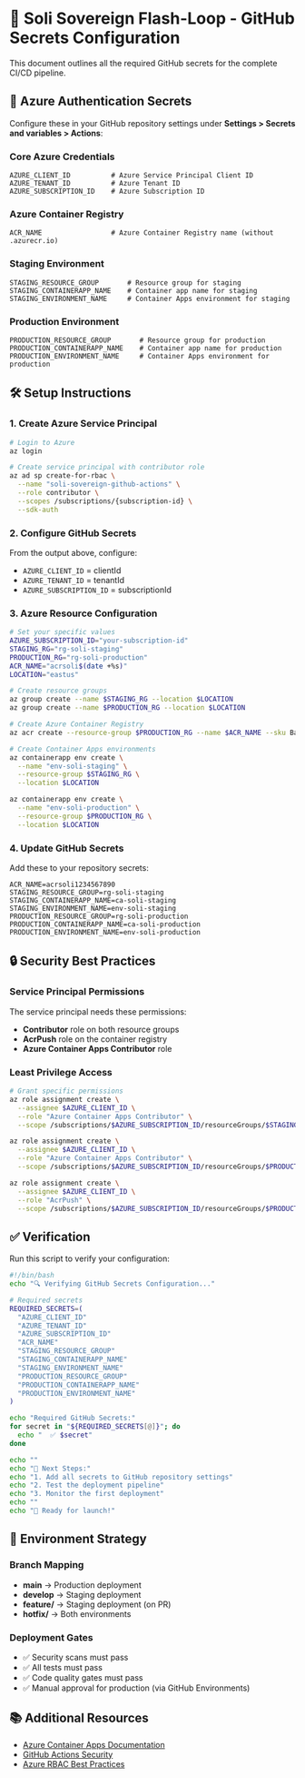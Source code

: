 # 🚀 Soli Sovereign Flash-Loop - GitHub Secrets Configuration

This document outlines all the required GitHub secrets for the complete CI/CD pipeline.

## 🔐 Azure Authentication Secrets

Configure these in your GitHub repository settings under **Settings > Secrets and variables > Actions**:

### Core Azure Credentials

```
AZURE_CLIENT_ID          # Azure Service Principal Client ID
AZURE_TENANT_ID          # Azure Tenant ID  
AZURE_SUBSCRIPTION_ID    # Azure Subscription ID
```

### Azure Container Registry

```
ACR_NAME                 # Azure Container Registry name (without .azurecr.io)
```

### Staging Environment

```
STAGING_RESOURCE_GROUP       # Resource group for staging
STAGING_CONTAINERAPP_NAME    # Container app name for staging
STAGING_ENVIRONMENT_NAME     # Container Apps environment for staging
```

### Production Environment

```
PRODUCTION_RESOURCE_GROUP       # Resource group for production
PRODUCTION_CONTAINERAPP_NAME    # Container app name for production  
PRODUCTION_ENVIRONMENT_NAME     # Container Apps environment for production
```

## 🛠️ Setup Instructions

### 1. Create Azure Service Principal

```bash
# Login to Azure
az login

# Create service principal with contributor role
az ad sp create-for-rbac \
  --name "soli-sovereign-github-actions" \
  --role contributor \
  --scopes /subscriptions/{subscription-id} \
  --sdk-auth
```

### 2. Configure GitHub Secrets

From the output above, configure:

- `AZURE_CLIENT_ID` = clientId
- `AZURE_TENANT_ID` = tenantId  
- `AZURE_SUBSCRIPTION_ID` = subscriptionId

### 3. Azure Resource Configuration

```bash
# Set your specific values
AZURE_SUBSCRIPTION_ID="your-subscription-id"
STAGING_RG="rg-soli-staging"
PRODUCTION_RG="rg-soli-production"
ACR_NAME="acrsoli$(date +%s)"
LOCATION="eastus"

# Create resource groups
az group create --name $STAGING_RG --location $LOCATION
az group create --name $PRODUCTION_RG --location $LOCATION

# Create Azure Container Registry
az acr create --resource-group $PRODUCTION_RG --name $ACR_NAME --sku Basic

# Create Container Apps environments
az containerapp env create \
  --name "env-soli-staging" \
  --resource-group $STAGING_RG \
  --location $LOCATION

az containerapp env create \
  --name "env-soli-production" \
  --resource-group $PRODUCTION_RG \
  --location $LOCATION
```

### 4. Update GitHub Secrets

Add these to your repository secrets:

```
ACR_NAME=acrsoli1234567890
STAGING_RESOURCE_GROUP=rg-soli-staging
STAGING_CONTAINERAPP_NAME=ca-soli-staging
STAGING_ENVIRONMENT_NAME=env-soli-staging
PRODUCTION_RESOURCE_GROUP=rg-soli-production
PRODUCTION_CONTAINERAPP_NAME=ca-soli-production
PRODUCTION_ENVIRONMENT_NAME=env-soli-production
```

## 🔒 Security Best Practices

### Service Principal Permissions

The service principal needs these permissions:

- **Contributor** role on both resource groups
- **AcrPush** role on the container registry
- **Azure Container Apps Contributor** role

### Least Privilege Access

```bash
# Grant specific permissions
az role assignment create \
  --assignee $AZURE_CLIENT_ID \
  --role "Azure Container Apps Contributor" \
  --scope /subscriptions/$AZURE_SUBSCRIPTION_ID/resourceGroups/$STAGING_RG

az role assignment create \
  --assignee $AZURE_CLIENT_ID \
  --role "Azure Container Apps Contributor" \
  --scope /subscriptions/$AZURE_SUBSCRIPTION_ID/resourceGroups/$PRODUCTION_RG

az role assignment create \
  --assignee $AZURE_CLIENT_ID \
  --role "AcrPush" \
  --scope /subscriptions/$AZURE_SUBSCRIPTION_ID/resourceGroups/$PRODUCTION_RG/providers/Microsoft.ContainerRegistry/registries/$ACR_NAME
```

## ✅ Verification

Run this script to verify your configuration:

```bash
#!/bin/bash
echo "🔍 Verifying GitHub Secrets Configuration..."

# Required secrets
REQUIRED_SECRETS=(
  "AZURE_CLIENT_ID"
  "AZURE_TENANT_ID" 
  "AZURE_SUBSCRIPTION_ID"
  "ACR_NAME"
  "STAGING_RESOURCE_GROUP"
  "STAGING_CONTAINERAPP_NAME"
  "STAGING_ENVIRONMENT_NAME"
  "PRODUCTION_RESOURCE_GROUP"
  "PRODUCTION_CONTAINERAPP_NAME"
  "PRODUCTION_ENVIRONMENT_NAME"
)

echo "Required GitHub Secrets:"
for secret in "${REQUIRED_SECRETS[@]}"; do
  echo "  ✅ $secret"
done

echo ""
echo "🎯 Next Steps:"
echo "1. Add all secrets to GitHub repository settings"
echo "2. Test the deployment pipeline"
echo "3. Monitor the first deployment"
echo ""
echo "🚀 Ready for launch!"
```

## 🎯 Environment Strategy

### Branch Mapping

- **main** → Production deployment
- **develop** → Staging deployment  
- **feature/** → Staging deployment (on PR)
- **hotfix/** → Both environments

### Deployment Gates

- ✅ Security scans must pass
- ✅ All tests must pass
- ✅ Code quality gates must pass
- ✅ Manual approval for production (via GitHub Environments)

## 📚 Additional Resources

- [Azure Container Apps Documentation](https://docs.microsoft.com/azure/container-apps/)
- [GitHub Actions Security](https://docs.github.com/en/actions/security-guides)
- [Azure RBAC Best Practices](https://docs.microsoft.com/azure/role-based-access-control/best-practices)
